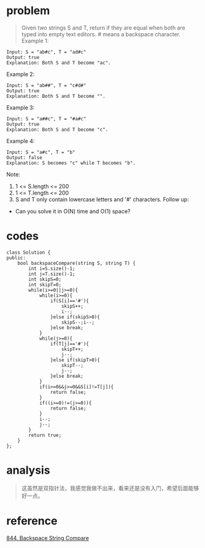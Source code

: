 # problem
>Given two strings S and T, return if they are equal when both are typed into empty text editors. # means a backspace character.
Example 1:
```
Input: S = "ab#c", T = "ad#c"
Output: true
Explanation: Both S and T become "ac".
```
Example 2:
```
Input: S = "ab##", T = "c#d#"
Output: true
Explanation: Both S and T become "".
```
Example 3:
```
Input: S = "a##c", T = "#a#c"
Output: true
Explanation: Both S and T become "c".
```
Example 4:
```
Input: S = "a#c", T = "b"
Output: false
Explanation: S becomes "c" while T becomes "b".
```

Note:

1. 1 <= S.length <= 200
2. 1 <= T.length <= 200
3. S and T only contain lowercase letters and '#' characters.
Follow up:

- Can you solve it in O(N) time and O(1) space?

# codes
```
class Solution {
public:
    bool backspaceCompare(string S, string T) {
        int i=S.size()-1;
        int j=T.size()-1;
        int skipS=0;
        int skipT=0;
        while(i>=0||j>=0){
            while(i>=0){
                if(S[i]=='#'){
                    skipS++;
                    i--;
                }else if(skipS>0){
                    skipS--;i--;
                }else break;
            }
            while(j>=0){
                if(T[j]=='#'){
                    skipT++;
                    j--;
                }else if(skipT>0){
                    skipT--;
                    j--;
                }else break;
            }
            if(i>=0&&j>=0&&S[i]!=T[j]){
                return false;
            }
            if((i>=0)!=(j>=0)){
                return false;
            }
            i--;
            j--;
        }
        return true;
    }
};
```

# analysis
>这虽然是双指针法，我感觉我做不出来，看来还是没有入门，希望后面能够好一点。

# reference
[844. Backspace String Compare][1]

[1]: https://leetcode.com/problems/backspace-string-compare/solution/